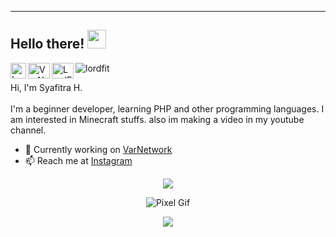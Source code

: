 ---

## Hello there! <img src="https://media.giphy.com/media/tEuZQV7AGrrv035n3c/giphy.gif" width="30px">

<a href="https://instagram.com/LordFitra">
  <img align="left" src="https://upload.wikimedia.org/wikipedia/commons/thumb/e/e7/Instagram_logo_2016.svg/768px-Instagram_logo_2016.svg.png" alt="LordFitra Instagram" width="25" />
</a>
<a href="https://discord.gg/BPr2uA4Nuu">
  <img align="left" src="https://raw.githubusercontent.com/peterthehan/peterthehan/master/assets/discord.svg" alt="VarNetwork Discord" height="25" width="35" />
</a>
<a href="https://youtube.com/@LordFitra">
  <img align="left" src="https://raw.githubusercontent.com/peterthehan/peterthehan/master/assets/youtube.svg" alt="LordFitra Instagram" height="25" width="35" />
</a>

<p align="left"> <img src="https://komarev.com/ghpvc/?username=lordfit&label=Profile%20views&color=0e75b6&style=flat" alt="lordfit" /> </p>

Hi, I'm Syafitra H.<br /><br />I'm a beginner developer, learning PHP and other programming languages. I am interested in Minecraft stuffs. also im making a video in my youtube channel.

- 🔭 Currently working on [VarNetwork](https://www.varnetwork.xyz/)
- 📫 Reach me at [Instagram](https://instagram.com/LordFitra)

</div>
<p  align="center">
<img src="https://user-images.githubusercontent.com/73097560/115834477-dbab4500-a447-11eb-908a-139a6edaec5c.gif"></p>

<div align="center">
<img src="https://wallpaperaccess.com/full/6273506.gif" alt="Pixel Gif" wifth="1080">
</div>
<p  align="center">
<img src="https://user-images.githubusercontent.com/73097560/115834477-dbab4500-a447-11eb-908a-139a6edaec5c.gif"></p>
